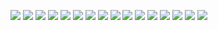 ![](https://media.tenor.com/zgjSovkHEJoAAAAM/luffy-luffy-gear-5.gif)
![](https://media.tenor.com/cOhgxKZrGqQAAAAM/zoro-one-piece.gif)
![](https://media.tenor.com/q1XJU0nG-JYAAAAM/sanji.gif)
![](https://media.tenor.com/PctOsJQDTfAAAAAM/usopp.gif)
![](https://media.tenor.com/qs3mLbYd3T0AAAAM/one-piece-white-beard.gif)
![](https://media.tenor.com/tVjGnw9igowAAAAM/one-piece-blackbeard.gif)
![](https://media.tenor.com/vYCm0PcP0HEAAAAM/ace.gif)
![](https://media.tenor.com/M5rWLxu-jOUAAAAM/katakuri-whole.gif)
![](https://media.tenor.com/EmlfXr2fcuQAAAAM/law-imba.gif)
![](https://media.tenor.com/1k2KfUYN6aIAAAAM/one-piece-tony-tony-chopper.gif)
![](https://media.tenor.com/iHjH3hAfB2QAAAAM/one-piece-wano-country-arc.gif)
![](https://media.tenor.com/5ZQ-ahoeS2oAAAAM/jinbe-jimbei.gif)
![](https://media.tenor.com/GWVa219s2KoAAAAM/crocodile-one-piece.gif)
![](https://media.tenor.com/8R6oCYa01aAAAAAM/slipp48-luffy-vs-lucci.gif)
![](https://media.tenor.com/-BmEBZDzYUAAAAAM/uwu.gif)
![](https://media.tenor.com/nFAXdeN6tBYAAAAM/yamato-one-piece-one-piece-episode1015.gif)
